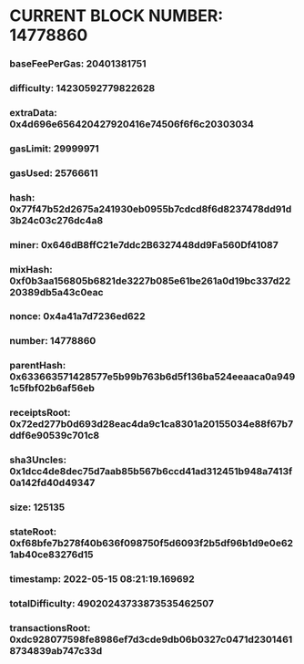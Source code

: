 # CURRENT BLOCK NUMBER: 14778860

### baseFeePerGas: 20401381751
### difficulty: 14230592779822628
### extraData: 0x4d696e656420427920416e74506f6f6c20303034
### gasLimit: 29999971
### gasUsed: 25766611
### hash: 0x77f47b52d2675a241930eb0955b7cdcd8f6d8237478dd91d3b24c03c276dc4a8
### miner: 0x646dB8ffC21e7ddc2B6327448dd9Fa560Df41087
### mixHash: 0xf0b3aa156805b6821de3227b085e61be261a0d19bc337d2220389db5a43c0eac
### nonce: 0x4a41a7d7236ed622
### number: 14778860
### parentHash: 0x633663571428577e5b99b763b6d5f136ba524eeaaca0a9491c5fbf02b6af56eb
### receiptsRoot: 0x72ed277b0d693d28eac4da9c1ca8301a20155034e88f67b7ddf6e90539c701c8
### sha3Uncles: 0x1dcc4de8dec75d7aab85b567b6ccd41ad312451b948a7413f0a142fd40d49347
### size: 125135
### stateRoot: 0xf68bfe7b278f40b636f098750f5d6093f2b5df96b1d9e0e621ab40ce83276d15
### timestamp: 2022-05-15 08:21:19.169692
### totalDifficulty: 49020243733873535462507
### transactionsRoot: 0xdc928077598fe8986ef7d3cde9db06b0327c0471d23014618734839ab747c33d
